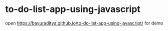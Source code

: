 # to-do-list-app-using-javascript
open https://bayuraditya.github.io/to-do-list-app-using-javascript/ for demo
